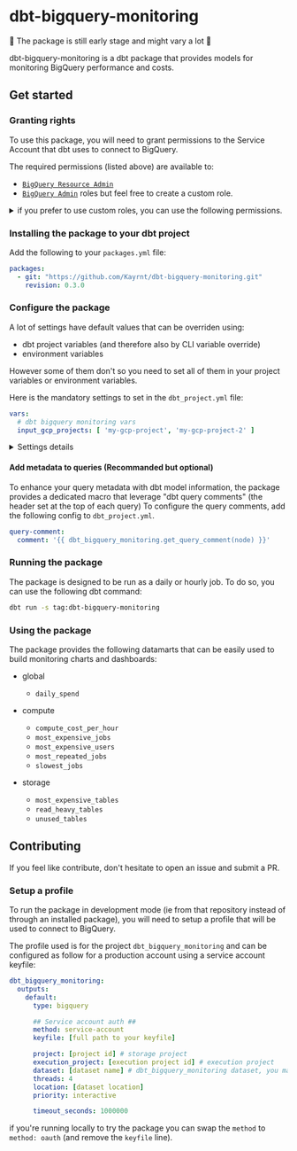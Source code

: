 # dbt-bigquery-monitoring

🚧 The package is still early stage and might vary a lot 🚧

dbt-bigquery-monitoring is a dbt package that provides models for monitoring BigQuery performance and costs.

## Get started

### Granting rights

To use this package, you will need to grant permissions to the Service Account that dbt uses to connect to BigQuery.

The required permissions (listed above) are available to:

- [`BigQuery Resource Admin`](https://cloud.google.com/bigquery/docs/access-control#bigquery.resourceAdmin)
- [`BigQuery Admin`](https://cloud.google.com/bigquery/docs/access-control#bigquery.admin) roles but feel free to create a custom role.

<details>
<summary>
if you prefer to use custom roles, you can use the following permissions.
</summary>

- **bigquery.tables.get** - To [access BigQuery tables data](https://cloud.google.com/bigquery/docs/information-schema-table-storage#required_roles)
- **bigquery.tables.list** - To [access BigQuery tables data](https://cloud.google.com/bigquery/docs/information-schema-table-storage#required_roles)
- **bigquery.jobs.listAll**
  - At the organization or project level, depending on desired scope
  - Note that JOBS_BY_ORGANIZATION is only available to users with defined Google Cloud organizations. More information on permissions and access control in BigQuery can be found [here](https://cloud.google.com/bigquery/docs/access-control).
- **bigquery.reservations.list** - To [access BigQuery Reservations data](https://cloud.google.com/bigquery/docs/information-schema-reservations#required_permissions)
- **bigquery.capacityCommitments.list** - To [access BigQuery Reservations data](https://cloud.google.com/bigquery/docs/information-schema-reservations#required_permissions)
- **bigquery.reservationAssignments.list** - To [access BigQuery Reservations data](https://cloud.google.com/bigquery/docs/information-schema-reservations#required_permissions)

</details>

### Installing the package to your dbt project

Add the following to your `packages.yml` file:

```yml
packages:
  - git: "https://github.com/Kayrnt/dbt-bigquery-monitoring.git"
    revision: 0.3.0
```

### Configure the package

A lot of settings have default values that can be overriden using:

- dbt project variables (and therefore also by CLI variable override)
- environment variables

However some of them don't so you need to set all of them in your project variables or environment variables.

Here is the mandatory settings to set in the `dbt_project.yml` file:

```yml
vars:
  # dbt bigquery monitoring vars
  input_gcp_projects: [ 'my-gcp-project', 'my-gcp-project-2' ]
```

<details>
<summary>
Settings details
</summary>

Following settings are defined as `dbt_project_variable` (**Environment variable**).

#### Required settings

- `input_gcp_projects` (**DBT_BQ_MONITORING_GCP_PROJECTS**) : list of GCP projects to monitor

#### Optional settings

- `bq_region` (**DBT_BQ_MONITORING_REGION**) : region where the monitored projects are located (default: `us`)
- `use_flat_pricing` (**DBT_BQ_MONITORING_USE_FLAT_PRICING**) : whether to use flat pricing or not (default: `true`)
- `per_billed_tb_price` (**DBT_BQ_MONITORING_PER_BILLED_TB_PRICE**) : price per billed TB (default: `5`)
- `free_tb_per_month` (**DBT_BQ_MONITORING_FREE_TB_PER_MONTH**) : free TB per month (default: `1`)
- `hourly_slot_price` (**DBT_BQ_MONITORING_HOURLY_SLOT_PRICE**) : price per slot per hour (default: `0.04`)
- `active_logical_storage_gb_price` (**DBT_BQ_MONITORING_ACTIVE_LOGICAL_STORAGE_GB_PRICE**) : price per active logical storage GB (default: `0.02`)
- `long_term_logical_storage_gb_price` (**DBT_BQ_MONITORING_LONG_TERM_LOGICAL_STORAGE_GB_PRICE**) : price per long term logical storage GB (default: `0.01`)
- `active_physical_storage_gb_price` (**DBT_BQ_MONITORING_ACTIVE_PHYSICAL_STORAGE_GB_PRICE**) : price per active physical storage GB (default: `0.04`)
- `long_term_physical_storage_gb_price` (**DBT_BQ_MONITORING_LONG_TERM_PHYSICAL_STORAGE_GB_PRICE**) : price per long term physical storage GB (default: `0.02`)
- `free_storage_gb_per_month` (**DBT_BQ_MONITORING_FREE_STORAGE_GB_PER_MONTH**) : free storage GB per month (default: `10`)
- `lookback_window_days` (**DBT_BQ_MONITORING_LOOKBACK_WINDOW_DAYS**) : number of days to look back for monitoring (default: `1`)
- `output_materialization` (**DBT_BQ_MONITORING_OUTPUT_MATERIALIZATION**) : materialization to use for the models (default: `table`)
- `output_limit_size` (**DBT_BQ_MONITORING_OUTPUT_LIMIT_SIZE**) : limit size to use for the models (default: `1000`)
</details>

#### Add metadata to queries (Recommanded but optional)

To enhance your query metadata with dbt model information, the package provides a dedicated macro that leverage "dbt query comments" (the header set at the top of each query)
To configure the query comments, add the following config to `dbt_project.yml`.

```yaml
query-comment:
  comment: '{{ dbt_bigquery_monitoring.get_query_comment(node) }}'
```

### Running the package

The package is designed to be run as a daily or hourly job.
To do so, you can use the following dbt command:

```bash
dbt run -s tag:dbt-bigquery-monitoring
```

### Using the package

The package provides the following datamarts that can be easily used to build monitoring charts and dashboards:

- global
  - `daily_spend`

- compute
  - `compute_cost_per_hour`
  - `most_expensive_jobs`
  - `most_expensive_users`
  - `most_repeated_jobs`
  - `slowest_jobs`

- storage
  - `most_expensive_tables`
  - `read_heavy_tables`
  - `unused_tables`

## Contributing

If you feel like contribute, don't hesitate to open an issue and submit a PR.

### Setup a profile

To run the package in development mode (ie from that repository instead of through an installed package), you will need to setup a profile that will be used to connect to BigQuery.

The profile used is for the project `dbt_bigquery_monitoring` and can be configured as follow for a production account using a service account keyfile:

```yaml
dbt_bigquery_monitoring:
  outputs:
    default:
      type: bigquery

      ## Service account auth ##
      method: service-account
      keyfile: [full path to your keyfile]

      project: [project id] # storage project
      execution_project: [execution project id] # execution project
      dataset: [dataset name] # dbt_bigquery_monitoring dataset, you may just use dbt_bigquery_monitoring
      threads: 4
      location: [dataset location]
      priority: interactive

      timeout_seconds: 1000000
```

if you're running locally to try the package you can swap the `method` to `method: oauth` (and remove the `keyfile` line).
